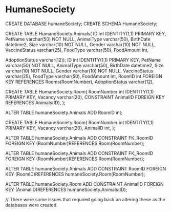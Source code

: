 # HumaneSociety
CREATE DATABASE humaneSociety;
CREATE SCHEMA HumaneSociety;

CREATE TABLE HumaneSociety.Animals(
ID int IDENTITY(1,1) PRIMARY KEY,
PetName varchar(50) NOT NULL,
AnimalType varchar(50), 
BirthDate datetime2,
Size varchar(10) NOT NULL,
Gender varchar(10) NOT NULL,
VaccineStatus varchar(25), 
FoodType varchar(50),
FoodAmount int,

AdoptionStatus varchar(12));
ID int IDENTITY(1,1) PRIMARY KEY,
PetName varchar(50) NOT NULL,
AnimalType varchar(50), 
BirthDate datetime2,
Size varchar(10) NOT NULL,
Gender varchar(10) NOT NULL,
VaccineStatus varchar(25), 
FoodType varchar(50),
FoodAmount int,
RoomID int FOREIGN KEY REFERENCES Rooms(RoomNumber),
AdoptionStatus varchar(12),

CREATE TABLE HumaneSociety.Room(
RoomNumber int IDENTITY(1,1) PRIMARY KEY,
Vacancy varchar(20),
CONSTRAINT AnimalID FOREIGN KEY REFERENCES Animals(ID),
);

ALTER TABLE humaneSociety.Animals
ADD RoomID int;

CREATE TABLE HumaneSociety.Room(
RoomNumber int IDENTITY(1,1) PRIMARY KEY,
Vacancy varchar(20),
AnimalID int,
);

ALTER TABLE humaneSociety.Animals
ADD CONSTRAINT FK_RoomID 
FOREIGN KEY (RoomNumber)REFERENCES Room(RoomNumber);

ALTER TABLE humaneSociety.Animals
ADD CONSTRAINT FK_RoomID 
FOREIGN KEY (RoomNumber)REFERENCES Room(RoomNumber);

ALTER TABLE humaneSociety.Animals
ADD CONSTRAINT RoomID 
FOREIGN KEY (RoomID)REFERENCES humaneSociety.Room(RoomNumber);

ALTER TABLE humaneSociety.Room
ADD CONSTRAINT AnimalID 
FOREIGN KEY (AnimalID)REFERENCES humaneSociety.Animals(ID);

// There were some issues that required going back an altering these as the databases were created.